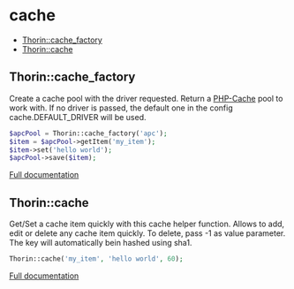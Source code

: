 # cache

- [Thorin::cache_factory](#Thorin::cache_factory)
- [Thorin::cache](#Thorin::cache)
## Thorin::cache_factory
Create a cache pool with the driver requested. Return a [PHP-Cache](http://www.php-cache.com/en/latest/introduction/) pool to work with.
If no driver is passed, the default one in the config cache.DEFAULT_DRIVER will be used.
```php
$apcPool = Thorin::cache_factory('apc');
$item = $apcPool->getItem('my_item');
$item->set('hello world');
$apcPool->save($item);
```

[Full documentation](/doc/src/functions/cache/t_cache_factory.md)

## Thorin::cache
Get/Set a cache item quickly with this cache helper function.
Allows to add, edit or delete any cache item quickly.
To delete, pass -1 as value parameter.
The key will automatically bein hashed using sha1.
```php
Thorin::cache('my_item', 'hello world', 60);
```

[Full documentation](/doc/src/functions/cache/t_cache.md)
